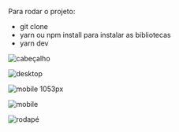Para rodar o projeto:

- git clone
- yarn ou npm install para instalar as bibliotecas
- yarn dev


![cabeçalho](https://user-images.githubusercontent.com/106413124/222289652-d1ccb47f-5263-4f2a-91d0-4470f714606c.jpeg)



![desktop](https://user-images.githubusercontent.com/106413124/222289691-af591ae7-2720-4fda-a8ac-743eb19d7afb.jpeg)



![mobile 1053px](https://user-images.githubusercontent.com/106413124/222289709-6a759a38-567d-441a-93f6-20fcd449f7df.jpeg)



![mobile](https://user-images.githubusercontent.com/106413124/222289726-3f9538ad-fd00-4d8d-89d5-eb18e8fc4a22.jpeg)



![rodapé](https://user-images.githubusercontent.com/106413124/222289748-55d7d6d9-eca2-4d26-b098-6f68cfbc3535.jpeg)

